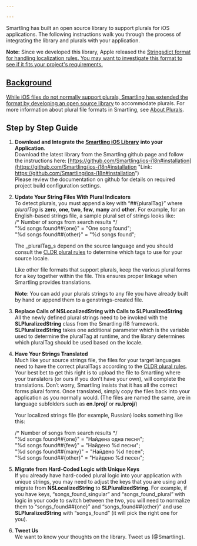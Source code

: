 ```yaml
---

---
```


Smartling has built an open source library to support plurals for iOS applications. The following instructions walk you through the process of integrating the library and plurals with your application.

<div class="warning">
	<strong>Note:</strong> Since we developed this library, Apple released the <a href="/developers/supported-file-types/iOS-stringsdict"> Stringsdict format for handling localization rules. You may want to investigate this format to see if it fits your project's requirements.
</div>

## Background

While iOS files do not normally support plurals, Smartling has extended the format by developing an [open source library](https://github.com/Smartling/ios-i18n) to accommodate plurals. For more information about plural file formats in Smartling, see [About Plurals](https://smartling.zendesk.com/hc/en-us/articles/201296893-About-Plurals-Global-Delivery-Network).

## Step by Step Guide

1.  **Download and Integrate the** [**Smartling iOS Library**](https://github.com/Smartling/ios-i18n "Link: https://github.com/Smartling/ios-i18n") **into your Application**.  
    Download the latest library from the Smartling github page and follow the instructions here: [https://github.com/Smartling/ios-i18n#installation](https://github.com/Smartling/ios-i18n#installation "Link: https://github.com/Smartling/ios-i18n#installation")  
    Please review the documentation on github for details on required project build configuration settings.
2.  **Update Your String Files With Plural Indicators**  
    To detect plurals, you must append a key with “##{pluralTag}” where _pluralTag_ is **zero**, **one**, **two**, **few**, **many** and **other**. For example, for an English-based strings file, a sample plural set of strings looks like:  
    /* Number of songs from search results */  
    "%d songs found##{one}" = "One song found";  
    "%d songs found##{other}" = "%d songs found";  

    The _pluralTag_s depend on the source language and you should consult the [CLDR plural rules](http://unicode.org/repos/cldr-tmp/trunk/diff/supplemental/language_plural_rules.html "Link: http://unicode.org/repos/cldr-tmp/trunk/diff/supplemental/language_plural_rules.html") to determine which tags to use for your source locale.

    Like other file formats that support plurals, keep the various plural forms for a key together within the file. This ensures proper linkage when Smartling provides translations.

    **Note**: You can add your plurals strings to any file you have already built by hand or append them to a genstrings-created file. 

3.  **Replace Calls of NSLocalizedString with Calls to SLPluralizedString**  
    All the newly defined plural strings need to be invoked with the **SLPluralizedString** class from the Smartling i18 framework. **SLPluralizedString** takes one additional parameter which is the variable used to determine the pluralTag at runtime, and the library determines which pluralTag should be used based on the locale.

4.  **Have Your Strings Translated**  
    Much like your source strings file, the files for your target languages need to have the correct pluralTags according to the [CLDR plural rules](http://unicode.org/repos/cldr-tmp/trunk/diff/supplemental/language_plural_rules.html "Link: http://unicode.org/repos/cldr-tmp/trunk/diff/supplemental/language_plural_rules.html"). Your best bet to get this right is to upload the file to Smartling where your translators (or ours if you don’t have your own), will complete the translations. Don’t worry, Smartling insists that it has all the correct forms plural forms. Once translated, simply copy the files back into your application as you normally would. (The files are named the same, are in language subfolders such as **en.lproj/** or **ru.lproj/**)

    Your localized strings file (for example, Russian) looks something like this:  

    /* Number of songs from search results */  
    "%d songs found##{one}" = "Найдена одна песня";  
    "%d songs found##{few}" = "Найдено %d песни";  
    "%d songs found##{many}" = "Найдено %d песен";  
    "%d songs found##{other}" = "Найдено %d песен";

5.  **Migrate from Hard-Coded Logic with Unique Keys**  
    If you already have hard-coded plural logic into your application with unique strings, you may need to adjust the keys that you are using and migrate from **NSLocalizedString** to **SLPluralizedString**. For example, if you have keys, “songs_found_singular” and “songs_found_plural” with logic in your code to switch between the two, you will need to normalize them to “songs_found##{one}” and “songs_found##{other}” and use **SLPluralizedString** with “songs_found” (it will pick the right one for you).

6.  **Tweet Us**  
    We want to know your thoughts on the library. Tweet us (@Smartling).